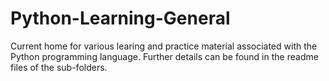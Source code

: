 # Python-Learning-General
Current home for various learing and practice material associated with the Python programming language.
Further details can be found in the readme files of the sub-folders.
